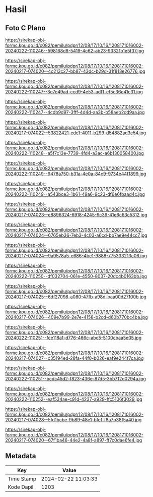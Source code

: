 # Hasil

## Foto C Plano

https://sirekap-obj-formc.kpu.go.id/c082/pemilu/pdpr/12/08/17/10/16/1208171016002-20240222-110246--598168d8-5419-4c62-ab23-93321b1e5f37.jpg

https://sirekap-obj-formc.kpu.go.id/c082/pemilu/pdpr/12/08/17/10/16/1208171016002-20240217-074020--4c213c27-bb87-43dc-b29d-31f813e26776.jpg

https://sirekap-obj-formc.kpu.go.id/c082/pemilu/pdpr/12/08/17/10/16/1208171016002-20240222-110247--3e7e49ad-ccd9-4e53-adf1-ef5c36e41c31.jpg

https://sirekap-obj-formc.kpu.go.id/c082/pemilu/pdpr/12/08/17/10/16/1208171016002-20240222-110247--4cdb9d97-3fff-4d4d-aa3b-b58aeb2dd9aa.jpg

https://sirekap-obj-formc.kpu.go.id/c082/pemilu/pdpr/12/08/17/10/16/1208171016002-20240217-074022--53822421-edc1-4011-b299-d54882ad3c54.jpg

https://sirekap-obj-formc.kpu.go.id/c082/pemilu/pdpr/12/08/17/10/16/1208171016002-20240222-110248--a5f7c13e-7739-4fd4-a3ac-a6b130058400.jpg

https://sirekap-obj-formc.kpu.go.id/c082/pemilu/pdpr/12/08/17/10/16/1208171016002-20240222-110249--9478a750-b31a-4e0a-84c9-9734e44f1899.jpg

https://sirekap-obj-formc.kpu.go.id/c082/pemilu/pdpr/12/08/17/10/16/1208171016002-20240222-110249--a543bce3-1b61-49a6-9c23-df6e6fbaad4c.jpg

https://sirekap-obj-formc.kpu.go.id/c082/pemilu/pdpr/12/08/17/10/16/1208171016002-20240217-074023--e8896324-6918-4245-9c39-41e6c63c5312.jpg

https://sirekap-obj-formc.kpu.go.id/c082/pemilu/pdpr/12/08/17/10/16/1208171016002-20240217-074024--6765eb36-7eb3-4c03-a6cd-bb7ae9e44cc7.jpg

https://sirekap-obj-formc.kpu.go.id/c082/pemilu/pdpr/12/08/17/10/16/1208171016002-20240217-074024--9a9578a5-e686-4be1-9888-775333213c06.jpg

https://sirekap-obj-formc.kpu.go.id/c082/pemilu/pdpr/12/08/17/10/16/1208171016002-20240222-110250--df032704-061e-4550-8037-20dc4b0163bb.jpg

https://sirekap-obj-formc.kpu.go.id/c082/pemilu/pdpr/12/08/17/10/16/1208171016002-20240217-074025--6df27098-a080-47fb-a98d-baa00d27100b.jpg

https://sirekap-obj-formc.kpu.go.id/c082/pemilu/pdpr/12/08/17/10/16/1208171016002-20240217-074026--409e7b99-2e7e-4158-b2cd-d60b770bc4ba.jpg

https://sirekap-obj-formc.kpu.go.id/c082/pemilu/pdpr/12/08/17/10/16/1208171016002-20240222-110251--fce118a1-d776-466c-abc5-5100cbaa5e05.jpg

https://sirekap-obj-formc.kpu.go.id/c082/pemilu/pdpr/12/08/17/10/16/1208171016002-20240217-074027--c35194ed-28fa-44f0-b026-eaf9e244f7ca.jpg

https://sirekap-obj-formc.kpu.go.id/c082/pemilu/pdpr/12/08/17/10/16/1208171016002-20240222-110251--bcdc45d2-f823-436e-87d5-3bb712d0294a.jpg

https://sirekap-obj-formc.kpu.go.id/c082/pemilu/pdpr/12/08/17/10/16/1208171016002-20240222-110252--eaf534ae-c91d-4237-a929-ffc5106f3029.jpg

https://sirekap-obj-formc.kpu.go.id/c082/pemilu/pdpr/12/08/17/10/16/1208171016002-20240217-074028--5fd1bcbe-9b89-48e1-bfef-f8a7b38f5a40.jpg

https://sirekap-obj-formc.kpu.go.id/c082/pemilu/pdpr/12/08/17/10/16/1208171016002-20240217-074020--67f1ba46-44e2-4a8f-a897-ff7c0dae6fe4.jpg


## Metadata

| Key        | Value               |
| ---------- | ------------------- |
| Time Stamp | 2024-02-22 11:03:33 |
| Kode Dapil | 1203                |



